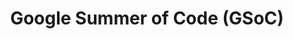 ---
lang: en
layout: doc
permalink: /gsoc/
redirect_from:
- /GSoC/
redirect_to: https://qubes-doc-rst.readthedocs.io/en/latest/developer/general/gsoc.html
ref: 33
title: Google Summer of Code (GSoC)
---
